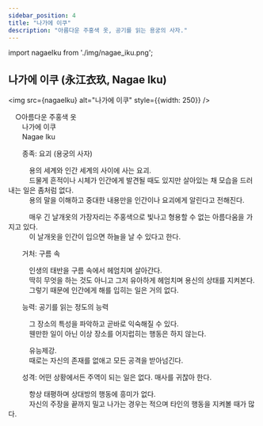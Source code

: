 ```yaml
---
sidebar_position: 4
title: "나가에 이쿠"
description: "아름다운 주홍색 옷, 공기를 읽는 용궁의 사자."
---
```


import nagaeIku from './img/nagae_iku.png';

## 나가에 이쿠 (永江衣玖, Nagae Iku)

<img src={nagaeIku} alt="나가에 이쿠" style={{width: 250}} />

　○아름다운 주홍색 옷  
　　나가에 이쿠  
　　Nagae Iku  

　　종족: 요괴 (용궁의 사자)  

　　　용의 세계와 인간 세계의 사이에 사는 요괴.  
　　　드물게 흔적이나 시체가 인간에게 발견될 때도 있지만 살아있는 채 모습을 드러내는 일은 좀처럼 없다.  
　　　용의 말을 이해하고 중대한 내용만을 인간이나 요괴에게 알린다고 전해진다.  

　　　매우 긴 날개옷의 가장자리는 주홍색으로 빛나고 형용할 수 없는 아름다움을 가지고 있다.  
　　　이 날개옷을 인간이 입으면 하늘을 날 수 있다고 한다.  

　　거처: 구름 속  

　　　인생의 태반을 구름 속에서 헤엄치며 살아간다.  
　　　딱히 무엇을 하는 것도 아니고 그저 유아하게 헤엄치며 용신의 상태를 지켜본다.  
　　　그렇기 때문에 인간에게 해를 입히는 일은 거의 없다.  

　　능력: 공기를 읽는 정도의 능력  

　　　그 장소의 특성을 파악하고 곧바로 익숙해질 수 있다.  
　　　웬만한 일이 아닌 이상 장소를 어지럽히는 행동은 하지 않는다.  

　　　유능제강.  
　　　때로는 자신의 존재를 없애고 모든 공격을 받아넘긴다.  

　　성격: 어떤 상황에서든 주역이 되는 일은 없다. 매사를 귀찮아 한다.  

　　　항상 태평하며 상대방의 행동에 흥미가 없다.  
　　　자신의 주장을 끝까지 밀고 나가는 경우는 적으며 타인의 행동을 지켜볼 때가 많다.  
